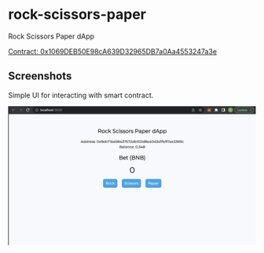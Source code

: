 # rock-scissors-paper
Rock Scissors Paper dApp

[Contract: 0x1069DEB50E98cA639D32965DB7a0Aa4553247a3e](https://testnet.bscscan.com/address/0x1069DEB50E98cA639D32965DB7a0Aa4553247a3e)

## Screenshots
Simple UI for interacting with smart contract.

![](./docs/mvp.png)